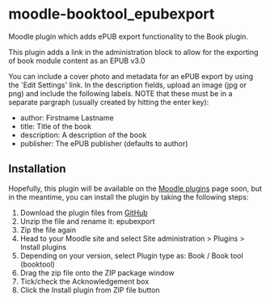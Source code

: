 # moodle-booktool_epubexport
Moodle plugin which adds ePUB export functionality to the Book plugin.

This plugin adds a link in the administration block to allow for the exporting of book module content as an EPUB v3.0

You can include a cover photo and metadata for an ePUB export by using the 'Edit Settings' link.  In the description fields, upload an image (jpg or png) and include the following labels. NOTE that these must be in a separate pargraph (usually created by hitting the enter key):

+ author: Firstname Lastname
+ title: Title of the book
+ description: A description of the book
+ publisher: The ePUB publisher (defaults to author)

## Installation

Hopefully, this plugin will be available on the [Moodle plugins](https://moodle.org/plugins/) page soon, but in the meantime, you can install the plugin by taking the following steps:

1. Download the plugin files from [GitHub](https://github.com/RichardPilbery/moodle-booktool_epubexport/archive/master.zip)
2. Unzip the file and rename it: epubexport
3. Zip the file again
4. Head to your Moodle site and select Site administration > Plugins > Install plugins
5. Depending on your version, select Plugin type as: Book / Book tool (booktool)
6. Drag the zip file onto the ZIP package window
7. Tick/check the Acknowledgement box
8. Click the Install plugin from ZIP file button